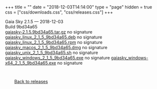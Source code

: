 +++
title = ""
date = "2018-12-03T14:14:00"
type = "page"
hidden = true
css = ["css/downloads.css", "css/releases.css"]
+++

<div class="download-container">
<div id="download-title">
<i class="fa-solid fa-tag"></i>
Gaia Sky <span class="downloads-version">2.1.5</span> — <i class="fa-solid fa-clock"></i>
<time class="downloads-releasedate" datetime="2018-12-03T14:14:00" title="Published: 2018-12-03T14:14:00">2018-12-03</time></div>
<div class="downloads-build">Build 9bd34a65</div>
<div class="download-section">
<a href="https://gaia.ari.uni-heidelberg.de/gaiasky/releases/2.1.5.9bd34a65/gaiasky-2.1.5.9bd34a65.tar.gz" class="download-button">gaiasky-2.1.5.9bd34a65.tar.gz</a>
<span class="signature">no signature</span>
<a href="https://gaia.ari.uni-heidelberg.de/gaiasky/releases/2.1.5.9bd34a65/gaiasky_linux_2_1_5_9bd34a65.deb" class="download-button">gaiasky_linux_2_1_5_9bd34a65.deb</a>
<span class="signature">no signature</span>
<a href="https://gaia.ari.uni-heidelberg.de/gaiasky/releases/2.1.5.9bd34a65/gaiasky_linux_2_1_5_9bd34a65.rpm" class="download-button">gaiasky_linux_2_1_5_9bd34a65.rpm</a>
<span class="signature">no signature</span>
<a href="https://gaia.ari.uni-heidelberg.de/gaiasky/releases/2.1.5.9bd34a65/gaiasky_macos_2_1_5_9bd34a65.dmg" class="download-button">gaiasky_macos_2_1_5_9bd34a65.dmg</a>
<span class="signature">no signature</span>
<a href="https://gaia.ari.uni-heidelberg.de/gaiasky/releases/2.1.5.9bd34a65/gaiasky_unix_2_1_5_9bd34a65.sh" class="download-button">gaiasky_unix_2_1_5_9bd34a65.sh</a>
<span class="signature">no signature</span>
<a href="https://gaia.ari.uni-heidelberg.de/gaiasky/releases/2.1.5.9bd34a65/gaiasky_windows_2_1_5_9bd34a65.exe" class="download-button">gaiasky_windows_2_1_5_9bd34a65.exe</a>
<span class="signature">no signature</span>
<a href="https://gaia.ari.uni-heidelberg.de/gaiasky/releases/2.1.5.9bd34a65/gaiasky_windows-x64_2_1_5_9bd34a65.exe" class="download-button">gaiasky_windows-x64_2_1_5_9bd34a65.exe</a>
<span class="signature">no signature</span>
</div>
</div>

<p class="center-text" style="padding: 30px;">
<i class="fa-solid fa-circle-arrow-left"></i> <a href="/downloads/releases">Back to releases</a>
</p>
